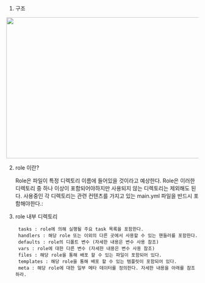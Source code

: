 1. 구조 
<img src="https://user-images.githubusercontent.com/52188918/121293854-4bf22500-c927-11eb-8d70-b25f7dfa3b56.png"  width="700" height="370">

2. role 이란? 

	Role은 파일이 특정 디렉토리 이름에 들어있을 것이라고 예상한다. Role은 이러한 디렉토리 중 하나 이상이 포함되어야하지만 사용되지 않는 디렉토리는 제외해도 된다. 
	사용중인 각 디렉토리는 관련 컨텐츠를 가지고 있는 main.yml 파일을 반드시 포함해야한다.:

3. role 내부 디렉토리 
        
        
        tasks : role에 의해 실행될 주요 task 목록을 포함한다.
        handlers : 해당 role 또는 이외의 다른 곳에서 사용할 수 있는 핸들러를 포함한다.
        defaults : role의 디폴트 변수 (자세한 내용은 변수 사용 참조)
        vars : role에 대한 다른 변수 (자세한 내용은 변수 사용 참조)
        files : 해당 role을 통해 배포 할 수 있는 파일이 포함되어 있다.
        templates : 해당 role을 통해 배포 할 수 있는 템플릿이 포함되어 있다.
        meta : 해당 role에 대한 일부 메타 데이터를 정의한다. 자세한 내용을 아래를 참조하라.
